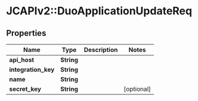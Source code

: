 # JCAPIv2::DuoApplicationUpdateReq

## Properties
Name | Type | Description | Notes
------------ | ------------- | ------------- | -------------
**api_host** | **String** |  | 
**integration_key** | **String** |  | 
**name** | **String** |  | 
**secret_key** | **String** |  | [optional] 

